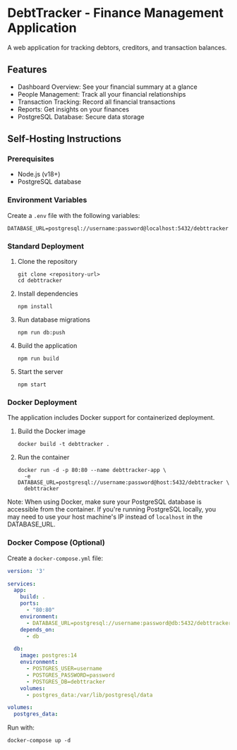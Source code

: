 # DebtTracker - Finance Management Application

A web application for tracking debtors, creditors, and transaction balances.

## Features

- Dashboard Overview: See your financial summary at a glance
- People Management: Track all your financial relationships 
- Transaction Tracking: Record all financial transactions
- Reports: Get insights on your finances
- PostgreSQL Database: Secure data storage

## Self-Hosting Instructions

### Prerequisites

- Node.js (v18+)
- PostgreSQL database

### Environment Variables

Create a `.env` file with the following variables:

```
DATABASE_URL=postgresql://username:password@localhost:5432/debttracker
```

### Standard Deployment

1. Clone the repository
   ```
   git clone <repository-url>
   cd debttracker
   ```

2. Install dependencies
   ```
   npm install
   ```

3. Run database migrations
   ```
   npm run db:push
   ```

4. Build the application
   ```
   npm run build
   ```

5. Start the server
   ```
   npm start
   ```

### Docker Deployment

The application includes Docker support for containerized deployment.

1. Build the Docker image
   ```
   docker build -t debttracker .
   ```

2. Run the container
   ```
   docker run -d -p 80:80 --name debttracker-app \
     -e DATABASE_URL=postgresql://username:password@host:5432/debttracker \
     debttracker
   ```

Note: When using Docker, make sure your PostgreSQL database is accessible from the container. If you're running PostgreSQL locally, you may need to use your host machine's IP instead of `localhost` in the DATABASE_URL.

### Docker Compose (Optional)

Create a `docker-compose.yml` file:

```yaml
version: '3'

services:
  app:
    build: .
    ports:
      - "80:80"
    environment:
      - DATABASE_URL=postgresql://username:password@db:5432/debttracker
    depends_on:
      - db

  db:
    image: postgres:14
    environment:
      - POSTGRES_USER=username
      - POSTGRES_PASSWORD=password
      - POSTGRES_DB=debttracker
    volumes:
      - postgres_data:/var/lib/postgresql/data

volumes:
  postgres_data:
```

Run with:
```
docker-compose up -d
```
